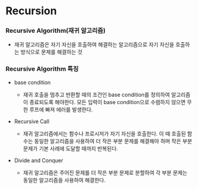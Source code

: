 # Recursion

### Recursive Algorithm(재귀 알고리즘)
- 재귀 알고리즘은 자기 자신을 호출하여 해결하는 알고리즘으로 자기 자신을 호출하는 방식으로 문제를 해결하는 것

### Recursive Algorithm 특징

- base condition
	- 재귀 호출을 멈추고 반환할 때의 조건인 base condition를 정의하여 알고리즘이 종료되도록 해야한다. 모든 입력이 base condition으로 수렴하지 않으면 무한 루프에 빠져 에러를 발생한다.

- Recursive Call
	- 재귀 알고리즘에서는 함수나 프로시저가 자기 자신을 호출한다. 이 때 호출된 함수는 동일한 알고리즘을 사용하여 더 작은 부분 문제를 해결해야 하며 작은 부분 문제가 기본 사례에 도달할 때까지 반복된다.

- Divide and Conquer
	- 재귀 알고리즘은 주어진 문제를 더 작은 부분 문제로 분할하여 각 부분 문제는 동일한 알고리즘을 사용하여 해결한다.
